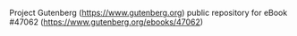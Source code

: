 Project Gutenberg (https://www.gutenberg.org) public repository for eBook #47062 (https://www.gutenberg.org/ebooks/47062)
